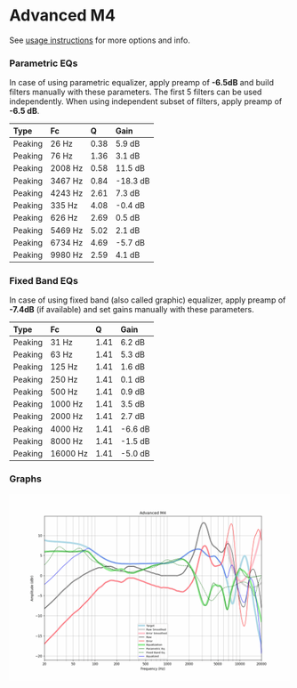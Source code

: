 # Advanced M4
See [usage instructions](https://github.com/jaakkopasanen/AutoEq#usage) for more options and info.

### Parametric EQs
In case of using parametric equalizer, apply preamp of **-6.5dB** and build filters manually
with these parameters. The first 5 filters can be used independently.
When using independent subset of filters, apply preamp of **-6.5 dB**.

| Type    | Fc      |    Q | Gain     |
|:--------|:--------|:-----|:---------|
| Peaking | 26 Hz   | 0.38 | 5.9 dB   |
| Peaking | 76 Hz   | 1.36 | 3.1 dB   |
| Peaking | 2008 Hz | 0.58 | 11.5 dB  |
| Peaking | 3467 Hz | 0.84 | -18.3 dB |
| Peaking | 4243 Hz | 2.61 | 7.3 dB   |
| Peaking | 335 Hz  | 4.08 | -0.4 dB  |
| Peaking | 626 Hz  | 2.69 | 0.5 dB   |
| Peaking | 5469 Hz | 5.02 | 2.1 dB   |
| Peaking | 6734 Hz | 4.69 | -5.7 dB  |
| Peaking | 9980 Hz | 2.59 | 4.1 dB   |

### Fixed Band EQs
In case of using fixed band (also called graphic) equalizer, apply preamp of **-7.4dB**
(if available) and set gains manually with these parameters.

| Type    | Fc       |    Q | Gain    |
|:--------|:---------|:-----|:--------|
| Peaking | 31 Hz    | 1.41 | 6.2 dB  |
| Peaking | 63 Hz    | 1.41 | 5.3 dB  |
| Peaking | 125 Hz   | 1.41 | 1.6 dB  |
| Peaking | 250 Hz   | 1.41 | 0.1 dB  |
| Peaking | 500 Hz   | 1.41 | 0.9 dB  |
| Peaking | 1000 Hz  | 1.41 | 3.5 dB  |
| Peaking | 2000 Hz  | 1.41 | 2.7 dB  |
| Peaking | 4000 Hz  | 1.41 | -6.6 dB |
| Peaking | 8000 Hz  | 1.41 | -1.5 dB |
| Peaking | 16000 Hz | 1.41 | -5.0 dB |

### Graphs
![](./Advanced%20M4.png)
